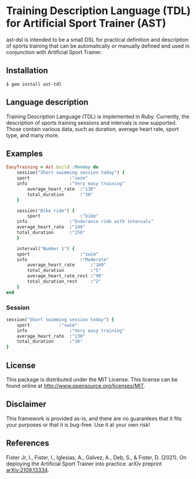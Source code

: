 # Training Description Language (TDL) for Artificial Sport Trainer (AST)
ast-dsl is intended to be a small DSL for practical definition and description of sports training that can be automatically or manually defined and used in conjunction with Artificial Sport Trainer.

## Installation
    $ gem install ast-tdl

## Language description
Training Description Language (TDL) is implemented in Ruby. Currently, the description of sports training sessions and intervals is now supported. Those contain various data, such as duration, average heart rate, sport type, and many more.

## Examples
```ruby
EasyTraining = Ast.build :Monday do
    session("Short swimming session today") {
	sport               :"swim"
	info                :"Very easy training"
        average_heart_rate  :"130"
        total_duration      :"30"
    }

    session("Bike ride") {
        sport               :"bike"
	info                :"Endurance ride with intervals"
	average_heart_rate  :"140"
	total_duration      :"250"
    }

    interval("Number 1") {
	sport                   :"swim"
	info                    :"Moderate"
        average_heart_rate      :"160"
        total_duration          :"5"
        average_heart_rate_rest :"90"
        total_duration_rest     :"2"
    }
end
```

### Session
```ruby
session("Short swimming session today") {
    sport 	        :"swim"
    info                :"Very easy training"
    average_heart_rate  :"130"
    total_duration      :"30"
}
```

## License
This package is distributed under the MIT License. This license can be found online at <http://www.opensource.org/licenses/MIT>.

## Disclaimer
This framework is provided as-is, and there are no guarantees that it fits your purposes or that it is bug-free. Use it at your own risk!

## References

Fister Jr, I., Fister, I., Iglesias, A., Galvez, A., Deb, S., & Fister, D. (2021). On deploying the Artificial Sport Trainer into practice. arXiv preprint [arXiv:2109.13334](https://arxiv.org/abs/2109.13334).